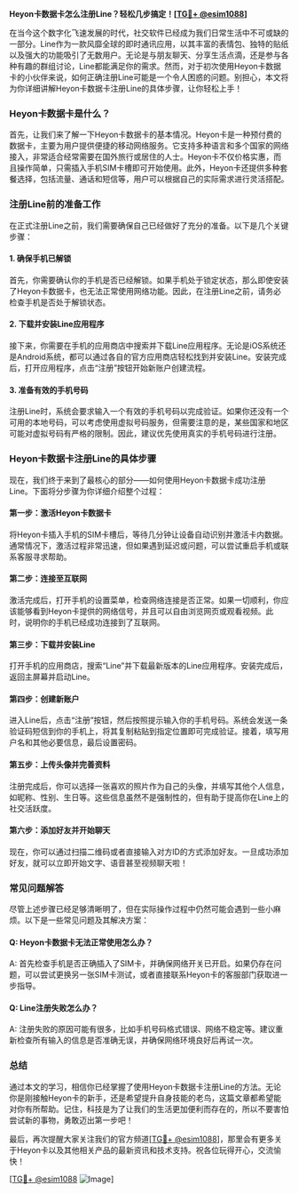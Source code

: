 **Heyon卡数据卡怎么注册Line？轻松几步搞定！[[TG💪+ @esim1088](https://t.me/s/esim1088)]**

在当今这个数字化飞速发展的时代，社交软件已经成为我们日常生活中不可或缺的一部分。Line作为一款风靡全球的即时通讯应用，以其丰富的表情包、独特的贴纸以及强大的功能吸引了无数用户。无论是与朋友聊天、分享生活点滴，还是参与各种有趣的群组讨论，Line都能满足你的需求。然而，对于初次使用Heyon卡数据卡的小伙伴来说，如何正确注册Line可能是一个令人困惑的问题。别担心，本文将为你详细讲解Heyon卡数据卡注册Line的具体步骤，让你轻松上手！

### Heyon卡数据卡是什么？

首先，让我们来了解一下Heyon卡数据卡的基本情况。Heyon卡是一种预付费的数据卡，主要为用户提供便捷的移动网络服务。它支持多种语言和多个国家的网络接入，非常适合经常需要在国外旅行或居住的人士。Heyon卡不仅价格实惠，而且操作简单，只需插入手机SIM卡槽即可开始使用。此外，Heyon卡还提供多种套餐选择，包括流量、通话和短信等，用户可以根据自己的实际需求进行灵活搭配。

### 注册Line前的准备工作

在正式注册Line之前，我们需要确保自己已经做好了充分的准备。以下是几个关键步骤：

#### 1. 确保手机已解锁
首先，你需要确认你的手机是否已经解锁。如果手机处于锁定状态，那么即使安装了Heyon卡数据卡，也无法正常使用网络功能。因此，在注册Line之前，请务必检查手机是否处于解锁状态。

#### 2. 下载并安装Line应用程序
接下来，你需要在手机的应用商店中搜索并下载Line应用程序。无论是iOS系统还是Android系统，都可以通过各自的官方应用商店轻松找到并安装Line。安装完成后，打开应用程序，点击“注册”按钮开始新账户创建流程。

#### 3. 准备有效的手机号码
注册Line时，系统会要求输入一个有效的手机号码以完成验证。如果你还没有一个可用的本地号码，可以考虑使用虚拟号码服务，但需要注意的是，某些国家和地区可能对虚拟号码有严格的限制。因此，建议优先使用真实的手机号码进行注册。

### Heyon卡数据卡注册Line的具体步骤

现在，我们终于来到了最核心的部分——如何使用Heyon卡数据卡成功注册Line。下面将分步骤为你详细介绍整个过程：

#### 第一步：激活Heyon卡数据卡
将Heyon卡插入手机的SIM卡槽后，等待几分钟让设备自动识别并激活卡内数据。通常情况下，激活过程非常迅速，但如果遇到延迟或问题，可以尝试重启手机或联系客服寻求帮助。

#### 第二步：连接至互联网
激活完成后，打开手机的设置菜单，检查网络连接是否正常。如果一切顺利，你应该能够看到Heyon卡提供的网络信号，并且可以自由浏览网页或观看视频。此时，说明你的手机已经成功连接到了互联网。

#### 第三步：下载并安装Line
打开手机的应用商店，搜索“Line”并下载最新版本的Line应用程序。安装完成后，返回主屏幕并启动Line。

#### 第四步：创建新账户
进入Line后，点击“注册”按钮，然后按照提示输入你的手机号码。系统会发送一条验证码短信到你的手机上，将其复制粘贴到指定位置即可完成验证。接着，填写用户名和其他必要信息，最后设置密码。

#### 第五步：上传头像并完善资料
注册完成后，你可以选择一张喜欢的照片作为自己的头像，并填写其他个人信息，如昵称、性别、生日等。这些信息虽然不是强制性的，但有助于提高你在Line上的社交活跃度。

#### 第六步：添加好友并开始聊天
现在，你可以通过扫描二维码或者直接输入对方ID的方式添加好友。一旦成功添加好友，就可以立即开始文字、语音甚至视频聊天啦！

### 常见问题解答

尽管上述步骤已经足够清晰明了，但在实际操作过程中仍然可能会遇到一些小麻烦。以下是一些常见问题及其解决方案：

#### Q: Heyon卡数据卡无法正常使用怎么办？
A: 首先检查手机是否正确插入了SIM卡，并确保网络开关已开启。如果仍存在问题，可以尝试更换另一张SIM卡测试，或者直接联系Heyon卡的客服部门获取进一步指导。

#### Q: Line注册失败怎么办？
A: 注册失败的原因可能有很多，比如手机号码格式错误、网络不稳定等。建议重新检查所有输入的信息是否准确无误，并确保网络环境良好后再试一次。

### 总结

通过本文的学习，相信你已经掌握了使用Heyon卡数据卡注册Line的方法。无论你是刚接触Heyon卡的新手，还是希望提升自身技能的老鸟，这篇文章都希望能对你有所帮助。记住，科技是为了让我们的生活更加便利而存在的，所以不要害怕尝试新的事物，勇敢迈出第一步吧！

最后，再次提醒大家关注我们的官方频道[[TG💪+ @esim1088](https://t.me/s/esim1088)]，那里会有更多关于Heyon卡以及其他相关产品的最新资讯和技术支持。祝各位玩得开心，交流愉快！

[[TG💪+ @esim1088](https://t.me/s/esim1088) ![Image](https://i.postimg.cc/4NQfJmqS/Snipaste-2025-05-13-00-14-12.png)]